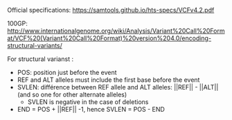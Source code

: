 
Official specifications:
https://samtools.github.io/hts-specs/VCFv4.2.pdf

100GP:
http://www.internationalgenome.org/wiki/Analysis/Variant%20Call%20Format/VCF%20(Variant%20Call%20Format)%20version%204.0/encoding-structural-variants/

For structural varianst :

- POS: position just before the event
- REF and ALT alleles must include the first base before the event 
- SVLEN: différence between REF allele and ALT alleles: ||REF|| - ||ALT|| (and so one for other alternate alleles)
  * SVLEN is negative in the case of deletions
- END =  POS + ||REF|| -1, hence SVLEN = POS - END

